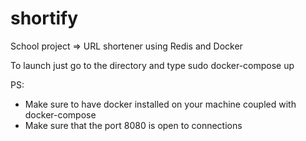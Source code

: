 # shortify
School project => URL shortener using Redis and Docker

To launch just go to the directory and type sudo docker-compose up

PS:
  - Make sure to have docker installed on your machine coupled with docker-compose
  - Make sure that the port 8080 is open to connections
